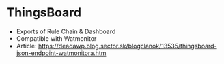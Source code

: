 # ThingsBoard
* Exports of Rule Chain & Dashboard
* Compatible with Watmonitor
* Article: https://deadawp.blog.sector.sk/blogclanok/13535/thingsboard-json-endpoint-watmonitora.htm
